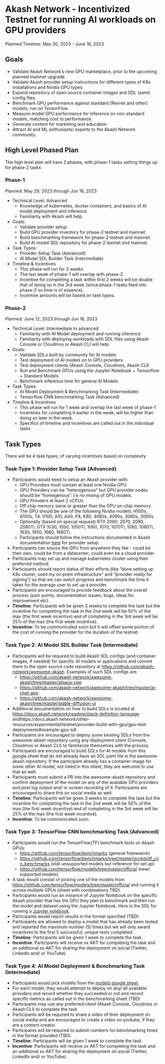 # Akash Network - Incentivized Testnet for running AI workloads on GPU providers

Planned Timeline: May 30, 2023 - June 16, 2023

## Goals

- Validate Akash Network’s new GPU marketplace, prior to the upcoming planned mainnet upgrade.
- Validate Akash provider setup instructions for different types of K8s installations and Nvidia GPU types.
- Expand repository of open source container images and SDL (yaml) config files.
- Benchmark GPU performance against standard (Resnet and other) models, run on TensorFlow.
- Measure model GPU performance for inference on non-standard models, matching cost to performance.
- Generate content for marketing and education.
- Attract AI and ML enthusiasts/ experts to the Akash Network community.

## High Level Phased Plan

The high level plan will have 2 phases, with phase-1 tasks setting things up for phase-2 tasks

### Phase-1

Planned: May 29, 2023 through Jun 16, 2023

- Technical Level: Advanced
  - Knowledge of kubernetes, docker containers, and basics of AI model deployment and inference
  - Familiarity with Akash will help.
- Goals:
  - Validate provider setup.
  - Build GPU provider inventory for phase-2 testnet and mainnet.
  - Build benchmarking framework for phase-2 testnet and mainnet.
  - Build AI model SDL repository for phase-2 testnet and mainnet.
- Task Types:
  - Provider Setup Task (Advanced)
  - AI Model SDL Builder Task (Intermediate)
- Timeline & Incentives
  - This phase will run for 3 weeks.
  - The last week of phase-1 will overlap with phase-2.
  - Incentive for completing a task within first 2 weeks will be double that of doing so in the 3rd week (since phase-1 tasks feed into phase-2 so time is of essence).
  - Incentive amounts will be based on task types.

### Phase-2  

Planned: June 12, 2023 through Jun 16, 2023

- Technical Level: Intermediate to advanced
  - Familiarity with AI Model deployment and running inference
  - Familiarity with deploying workloads with SDL files using Akash Console or Cloudmos or Akash CLI will help.
- Goals:
  - Validate SDLs built by community for AI models
  - Test deployment of AI models on to GPU providers
  - Test deployment clients (Akash Console, Cloudmos, Akash CLI)
  - Run and Benchmark GPUs using the Jupyter Notebook + Tensorflow + Standard Models
  - Benchmark inference time for general AI Models
- Task Types:
  - AI Model Deployment & Benchmarking Task (Intermediate)
  - Tensorflow CNN benchmarking Task (Advanced)
- Timeline & Incentives
  - This phase will run for 1 week and overlap the last week of phase-1
  - Incentives for completing it earlier in the week, will be higher than doing so later in the week.
  - Specifics of timeline and incentives are called out in the individual tasks

## Task Types

There will be 4 task types, of varying incentives based on complexity

### Task-Type 1: Provider Setup Task (Advanced)

- Participants would need to setup an Akash provider with:
  - GPU Providers must contain at least one Nvidia GPU.
  - GPU Providers can be “heterogenous” but GPU provider nodes should be “homegenous”. I.e no mixing of GPU models.
  - GPU Provders at least 2 vCPUs
  - Off chip memory same or greater than the GPU on-chip memory.
  - The GPU should be one of the following Nvidia models: H100s, A100s, T4, V100, A10, A40, P4, K80, 4080s, 4090s, 3080s, 3090s.
  - Optionally (based on special request) RTX 2060, 2070, 2080, 2080Ti, GTX 1030, 1050, 1050Ti, 1060, 1070, 1070Ti, 1080, 1080Ti, 1630, 1650, 1660, 1660Ti.
  - Participants should follow the instructions documented in Akash documentation [here](https://docs.akash.network/other-resources/experimental/testnet/provider-build-with-gpu) for provider setup.
- Participants can source the GPU from anywhere they like - could be their own, could be from a datacenter, could even be a cloud provider.
- Participants may set up and manage kubernetes cluster using their preferred method.
- Participants should report status of their efforts (like “done setting up K8s cluster, used my on prem infrastructure” and “provider ready for signing”) so that we can watch progress and benchmark the time it takes for the average user to set up a provider.
- Participants are encouraged to provide feedback about the overall process (pain points, documentation issues, bugs, ideas for improvement etc).
- **Timeline**: Participants will be given 3 weeks to complete the task but the incentive for completing the task in the 2nd week will be 50% of the max (the first week incentive) and of completing in the 3rd week will be 25% of the max (the first week incentive).
- **Incentive**: To be communicated soon but it will offset some portion of the cost of running the provider for the duration of the testnet.

### Task Type 2: AI Model SDL Builder Task (Intermediate)

- Participants will be required to build Akash SDL configs (and container images, if needed) for specific AI models or applications and commit them to the open source code repository at https://github.com/akash-network/awesome-akash. Examples of such SDL configs are:
  - https://github.com/akash-network/awesome-akash/tree/master/alpaca-cpp
  - https://github.com/akash-network/awesome-akash/tree/master/ai-chat-app
  - https://github.com/akash-network/awesome-akash/tree/master/stable-diffusion-ui
- Additional documentation on how to build SDLs is located at https://docs.akash.network/readme/stack-definition-language andhttps://docs.akash.network/other-resources/experimental/testnet/provider-build-with-gpu/gpu-test-deployments#example-gpu-sdl.  
- Participants are encouraged to deploy some existing SDLs from the awesome-akash repository using any deployment client (Console, Cloudmos or Akash CLI) to familiarize themselves with the process.
- Participants are encouraged to build SDLs for AI models from this google sheet that do not already have an SDL yaml file in the awesome-akash repository. If the participant already has a container image for some other AI model, not listed in this sheet, they are welcome to use that as well.
- Participants must submit a PR into the awesome-akash repository and confirm deployment of the model on any of the available GPU providers and post log output and/ or screen recording of it. Participants are encouraged to share this on social media as well.
- **Timeline**: Participants will be given 3 weeks to complete the task but the incentive for completing the task in the 2nd week will be 50% of the max (the first week incentive) and of completing in the 3rd week will be 25% of the max (the first week incentive).
- **Incentive**: To be communicated soon.

### Task Type 3: TensorFlow CNN benchmarking Task (Advanced)

- Participants would run the TensorFlow(TF) benchmark tests on Akash GPUs:
  - https://github.com/tensorflow/benchmarks (general framework)
  - https://github.com/tensorflow/benchmarks/tree/master/scripts/tf_cnn_benchmarks (old/ unsupported models but reference for set up)
  - https://github.com/tensorflow/models/tree/master/official (new/ supported models)
- A task would consist of picking one of the models from https://github.com/tensorflow/models/tree/master/official and running it across multiple GPUs (sheet with combinations TBD).
- Participants would run an instance of Jupyter Notebook on the specific Akash provider that has the GPU they plan to benchmark and then run the model and dataset using the Jupyter Notebook. Here is the SDL for running a [Jupyter notebook](https://github.com/akash-network/awesome-akash/blob/master/tensorflow-jupyter-mnist/deploy.yaml). 
- Participants would report results in the format specified (TBD).
- Participants are allowed to deploy a model that has already been tested and reported the maximum number (5) times but we will only award incentives to the first 5 successful, unique tests completed.
- **Timeline**: Participants will be given 1 week to complete the task.
- **Incentive**: Participants will receive xx AKT for completing the task and an additional xx AKT for sharing the deployment on social (Twitter, Linkedin and/ or YouTube)

### Task Type 4: AI Model Deployment & Benchmarking Task (Intermediate)

- Participants would pick models from the [models google sheet](https://docs.google.com/spreadsheets/d/1szqG16JMhodaKWX7YkT_gLeocgfiglssIsw5Xy-653Q/edit#gid=598527902).
- For each model, they would attempt to deploy on any/ all available providers and record whether they succeeded or not and record specific metrics as called out in the benchmarking sheet (TBD)
- Participants may use any preferred client (Akash Console, Cloudmos or Akash CLI) to complete the task
- Participants will be required to share a video of their deployment on social media and are encouraged to create a video on youtube, if they are a content creator.
- Participants will be required to submit numbers for benchmarking times in the format provided (TBD).
- **Timeline**: Participants will be given 1 week to complete the task.
- **Incentive**: Participants will receive xx AKT for completing the task and an additional xx AKT for sharing the deployment on social (Twitter, LinkedIn and/ or YouTube).
